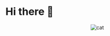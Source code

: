 # Hi there 👋

<p align="center"><img src="https://media4.giphy.com/media/v1.Y2lkPTc5MGI3NjExYXo2eWY4enM1MWQ5Mzh3em1ydGxwaGtmbHlsaXhxNHRpbm40c3huciZlcD12MV9pbnRlcm5hbF9naWZfYnlfaWQmY3Q9Zw/JuFwy0zPzd6jC/giphy.gif" alt="cat" /><!-- markdownlint-disable-line MD033 --></p>  
  

